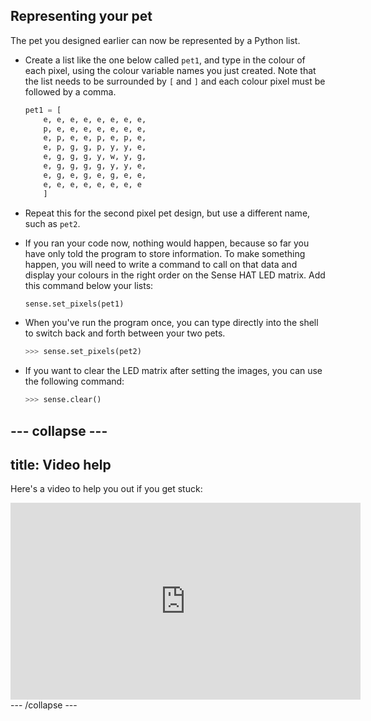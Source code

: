 ## Representing your pet

The pet you designed earlier can now be represented by a Python list.

- Create a list like the one below called `pet1`, and type in the colour of each pixel, using the colour variable names you just created. Note that the list needs to be surrounded by `[` and `]` and each colour pixel must be followed by a comma.

	```python
	pet1 = [
		e, e, e, e, e, e, e, e,
		p, e, e, e, e, e, e, e,
		e, p, e, e, p, e, p, e,
		e, p, g, g, p, y, y, e,
		e, g, g, g, y, w, y, g,
		e, g, g, g, g, y, y, e,
		e, g, e, g, e, g, e, e,
		e, e, e, e, e, e, e, e
		]
	```

- Repeat this for the second pixel pet design, but use a different name, such as `pet2`.

- If you ran your code now, nothing would happen, because so far you have only told the program to store information. To make something happen, you will need to write a command to call on that data and display your colours in the right order on the Sense HAT LED matrix. Add this command below your lists:

	```python
	sense.set_pixels(pet1)
	```
- When you've run the program once, you can type directly into the shell to switch back and forth between your two pets.

	```python
	>>> sense.set_pixels(pet2)
	```

- If you want to clear the LED matrix after setting the images, you can use the following command:

	```python
	>>> sense.clear()
	```

--- collapse ---
---
title: Video help
---
Here's a video to help you out if you get stuck:
<iframe width="560" height="315" src="https://www.youtube.com/embed/gBbYjKGAQsM&rel=0" frameborder="0" allowfullscreen></iframe>
--- /collapse ---
